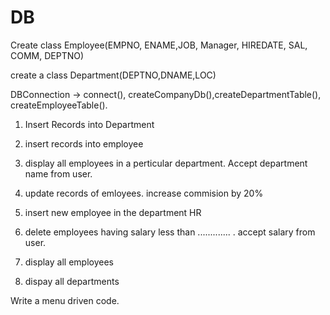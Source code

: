 # DB

Create class Employee(EMPNO, ENAME,JOB, Manager, HIREDATE, SAL, COMM, DEPTNO)

create a class Department(DEPTNO,DNAME,LOC) 

DBConnection -> connect(), createCompanyDb(),createDepartmentTable(), createEmployeeTable().


1. Insert Records into Department

2. insert records into employee

3. display all employees in a perticular department. Accept department name from user.

4. update records of emloyees. increase commision by 20%

5. insert new employee in the department HR

6. delete employees having salary less than ............. . accept salary from user.

7. display all employees

8. dispay all departments

Write a menu driven code.
